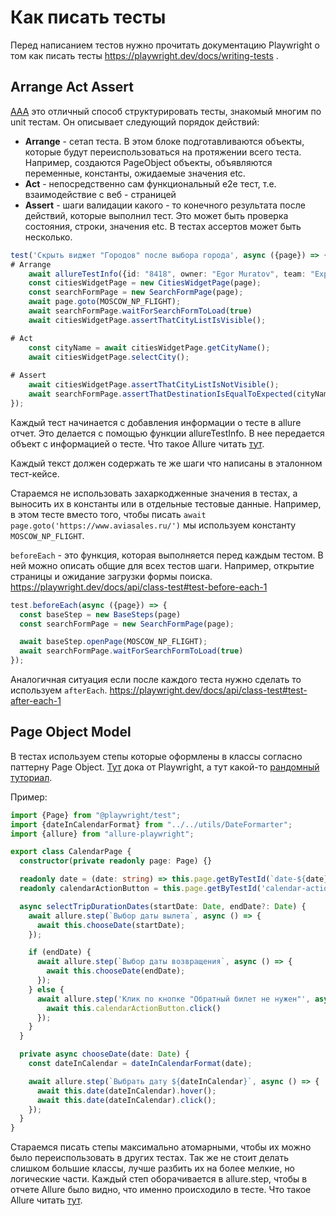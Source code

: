 # Как писать тесты

Перед написанием тестов нужно прочитать документацию Playwright о том как писать тесты https://playwright.dev/docs/writing-tests .

## Arrange Act Assert

[AAA](https://automationpanda.com/2020/07/07/arrange-act-assert-a-pattern-for-writing-good-tests/) это отличный способ структурировать тесты, знакомый многим по unit тестам. Он описывает следующий порядок действий:
* **Arrange** - сетап теста. В этом блоке подготавливаются объекты, которые будут переиспользоваться на протяжении всего теста. Например, создаются PageObject объекты, объявляются переменные, константы, ожидаемые значения etc.
* **Act** - непосредственно сам функциональный e2e тест, т.е. взаимодействие с веб - страницей
* **Assert** - шаги валидации какого - то конечного результата после действий, которые выполнил тест. Это может быть проверка состояния, строки, значения etc. В тестах ассертов может быть несколько.


```ts
test('Скрыть виджет "Городов" после выбора города', async ({page}) => {
# Arrange
    await allureTestInfo({id: "8418", owner: "Egor Muratov", team: "Explore"});
    const citiesWidgetPage = new CitiesWidgetPage(page);
    const searchFormPage = new SearchFormPage(page);
    await page.goto(MOSCOW_NP_FLIGHT);
    await searchFormPage.waitForSearchFormToLoad(true)
    await citiesWidgetPage.assertThatCityListIsVisible();

# Act
    const cityName = await citiesWidgetPage.getCityName();
    await citiesWidgetPage.selectCity();
		
# Assert
    await citiesWidgetPage.assertThatCityListIsNotVisible();
    await searchFormPage.assertThatDestinationIsEqualToExpected(cityName);
});
```

Каждый тест начинается с добавления информации о тесте в allure отчет. Это делается с помощью функции allureTestInfo. В нее передается объект с информацией о тесте.  Что такое Allure читать [тут](/docs/allure.md).

Каждый текст должен содержать те же шаги что написаны в эталонном тест-кейсе. 

Стараемся не использовать захаркодженные значения в тестах, а выносить их в константы или в отдельные тестовые данные. Например, в этом тесте вместо того, чтобы писать `await page.goto('https://www.aviasales.ru/')` мы используем константу `MOSCOW_NP_FLIGHT`. 

`beforeEach` - это функция, которая выполняется перед каждым тестом. В ней можно описать общие для всех тестов шаги. Например, открытие страницы и ожидание загрузки формы поиска. https://playwright.dev/docs/api/class-test#test-before-each-1

```ts
test.beforeEach(async ({page}) => {
  const baseStep = new BaseSteps(page)
  const searchFormPage = new SearchFormPage(page);

  await baseStep.openPage(MOSCOW_NP_FLIGHT);
  await searchFormPage.waitForSearchFormToLoad(true)
});
```

Аналогичная ситуация если после каждого теста нужно сделать то используем `afterEach`. https://playwright.dev/docs/api/class-test#test-after-each-1




## Page Object Model

В тестах используем степы которые оформлены в классы согласно паттерну Page Object. [Тут](https://playwright.dev/docs/pom) дока от Playwright, а тут какой-то [рандомный туториал](https://anandhik.medium.com/page-object-model-in-playwright-fb1b60597c95).

Пример: 
```ts
import {Page} from "@playwright/test";
import {dateInCalendarFormat} from "../../utils/DateFormarter";
import {allure} from "allure-playwright";

export class CalendarPage {
  constructor(private readonly page: Page) {}

  readonly date = (date: string) => this.page.getByTestId(`date-${date}`)
  readonly calendarActionButton = this.page.getByTestId('calendar-action-button');

  async selectTripDurationDates(startDate: Date, endDate?: Date) {
    await allure.step(`Выбор даты вылета`, async () => {
      await this.chooseDate(startDate);
    });

    if (endDate) {
      await allure.step(`Выбор даты возвращения`, async () => {
        await this.chooseDate(endDate);
      });
    } else {
      await allure.step('Клик по кнопке "Обратный билет не нужен"', async () => {
        await this.calendarActionButton.click()
      });
    }
  }

  private async chooseDate(date: Date) {
    const dateInCalendar = dateInCalendarFormat(date);

    await allure.step(`Выбрать дату ${dateInCalendar}`, async () => {
      await this.date(dateInCalendar).hover();
      await this.date(dateInCalendar).click();
    });
  }
}
```
Стараемся писать степы максимально атомарными, чтобы их можно было переиспользовать в других тестах. Так же не стоит делать слишком большие классы, лучше разбить их на более мелкие, но логические части.
Каждый степ оборачивается в allure.step, чтобы в отчете Allure было видно, что именно происходило в тесте. Что такое Allure читать [тут](/docs/allure.md).
